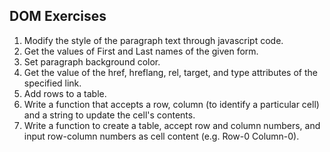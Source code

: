 ## DOM Exercises

1. Modify the style of the paragraph text through javascript code.
2. Get the values of First and Last names of the given form.
3. Set paragraph background color.
4. Get the value of the href, hreflang, rel, target, and type attributes of the specified link.
5. Add rows to a table.
6. Write a function that accepts a row, column (to identify a particular cell) and a string to update the cell's contents.
7. Write a function to create a table, accept row and column numbers, and input row-column numbers as cell content (e.g. Row-0 Column-0).
